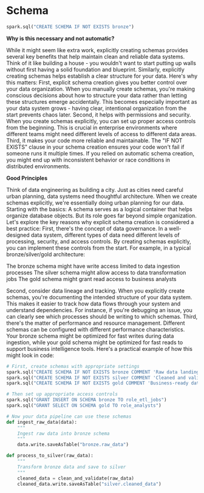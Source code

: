 # Schema

```py
spark.sql("CREATE SCHEMA IF NOT EXISTS bronze")
```

**Why is this necessary and not automatic?**

While it might seem like extra work, explicitly creating schemas provides several key benefits that help maintain clean and reliable data systems.
Think of it like building a house - you wouldn't want to start putting up walls without first having a solid foundation and blueprint. Similarly, explicitly creating schemas helps establish a clear structure for your data. Here's why this matters:
First, explicit schema creation gives you better control over your data organization. When you manually create schemas, you're making conscious decisions about how to structure your data rather than letting these structures emerge accidentally. This becomes especially important as your data system grows - having clear, intentional organization from the start prevents chaos later.
Second, it helps with permissions and security. When you create schemas explicitly, you can set up proper access controls from the beginning. This is crucial in enterprise environments where different teams might need different levels of access to different data areas.
Third, it makes your code more reliable and maintainable. The "IF NOT EXISTS" clause in your schema creation ensures your code won't fail if someone runs it multiple times. If you relied on automatic schema creation, you might end up with inconsistent behavior or race conditions in distributed environments.

**Good Principles**

Think of data engineering as building a city. Just as cities need careful urban planning, data systems need thoughtful architecture. When we create schemas explicitly, we're essentially doing urban planning for our data.
Starting with the basics: A schema serves as a logical container that helps organize database objects. But its role goes far beyond simple organization. Let's explore the key reasons why explicit schema creation is considered a best practice:
First, there's the concept of data governance. In a well-designed data system, different types of data need different levels of processing, security, and access controls. By creating schemas explicitly, you can implement these controls from the start. For example, in a typical bronze/silver/gold architecture:

The bronze schema might have write access limited to data ingestion processes
The silver schema might allow access to data transformation jobs
The gold schema might grant read access to business analysts

Second, consider data lineage and tracking. When you explicitly create schemas, you're documenting the intended structure of your data system. This makes it easier to track how data flows through your system and understand dependencies. For instance, if you're debugging an issue, you can clearly see which processes should be writing to which schemas.
Third, there's the matter of performance and resource management. Different schemas can be configured with different performance characteristics. Your bronze schema might be optimized for fast writes during data ingestion, while your gold schema might be optimized for fast reads to support business intelligence tools.
Here's a practical example of how this might look in code:

```py
# First, create schemas with appropriate settings
spark.sql("CREATE SCHEMA IF NOT EXISTS bronze COMMENT 'Raw data landing zone'")
spark.sql("CREATE SCHEMA IF NOT EXISTS silver COMMENT 'Cleaned and validated data'")
spark.sql("CREATE SCHEMA IF NOT EXISTS gold COMMENT 'Business-ready data'")

# Then set up appropriate access controls
spark.sql("GRANT INSERT ON SCHEMA bronze TO role_etl_jobs")
spark.sql("GRANT SELECT ON SCHEMA gold TO role_analysts")

# Now your data pipeline can use these schemas
def ingest_raw_data(data):
    """
    Ingest raw data into bronze schema
    """
    data.write.saveAsTable("bronze.raw_data")

def process_to_silver(raw_data):
    """
    Transform bronze data and save to silver
    """
    cleaned_data = clean_and_validate(raw_data)
    cleaned_data.write.saveAsTable("silver.cleaned_data")
```

